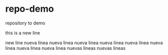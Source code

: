 # repo-demo
repository to demo

this is a new line

new line
nueva linea
nueva linea
nueva linea
nueva linea
nueva linea
nueva linea
nueva linea
nueva linea
nuevas lineas
nuevas lineas
